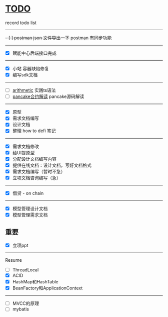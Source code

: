 # [TODO](https://github.com/ISheepp/2023/issues/2)

record todo list

---

~~- [ ] postman json 文件导出一下~~ postman 有同步功能

---

- [x] 赋能中心后端接口完成

---

- [x] 小站 容器缺陷修复
- [x] 编写sdk文档

---

- [ ] [arithmetic](https://github.com/lidangzzz/How-to-run) 实践ts语法
- [ ] [pancake合约解读](https://www.axihe.com/pancake-smart-contracts/masterchef/v1.html) pancake源码解读

---

- [x] 原型
- [x] 需求文档编写
- [x] 设计文档
- [x] 整理 how to defi 笔记

---

- [x] 需求文档修改
- [x] 给UI提原型
- [x] 分配设计文档编写内容
- [x] 提供在线文档：设计文档，写好文档格式
- [x] 需求文档编写（暂时不急）
- [x] 立项文档咨询编写（急）

---

- [x] 借贷 - on chain

---

- [x] 模型管理设计文档
- [x] 模型管理需求文档

## 重要
- [x] 立项ppt

---

Resume

- [ ] ThreadLocal
- [x] ACID
- [x] HashMap和HashTable
- [x] BeanFactory和ApplicationContext

---

- [ ] MVCC的原理
- [ ] mybatis